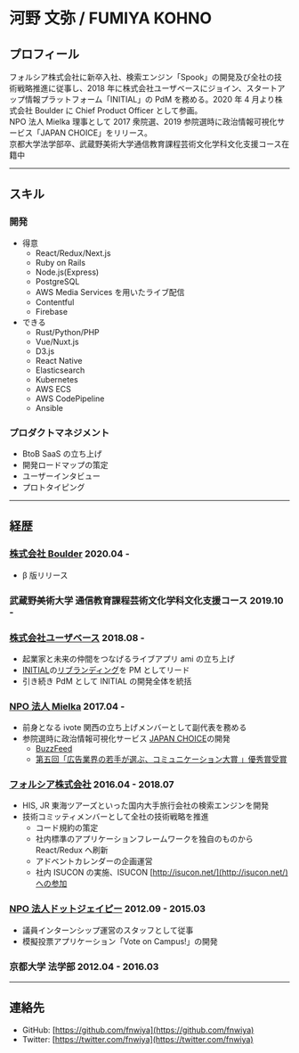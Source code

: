 # 河野 文弥 / FUMIYA KOHNO

## プロフィール

フォルシア株式会社に新卒入社、検索エンジン「Spook」の開発及び全社の技術戦略推進に従事し、2018 年に株式会社ユーザベースにジョイン、スタートアップ情報プラットフォーム「INITIAL」の PdM を務める。2020 年 4 月より株式会社 Boulder に Chief Product Officer として参画。  
NPO 法人 Mielka 理事として 2017 衆院選、2019 参院選時に政治情報可視化サービス「JAPAN CHOICE」をリリース。  
 京都大学法学部卒、武蔵野美術大学通信教育課程芸術文化学科文化支援コース在籍中

---

## スキル

### 開発

- 得意
  - React/Redux/Next.js
  - Ruby on Rails
  - Node.js(Express)
  - PostgreSQL
  - AWS Media Services を用いたライブ配信
  - Contentful
  - Firebase
- できる
  - Rust/Python/PHP
  - Vue/Nuxt.js
  - D3.js
  - React Native
  - Elasticsearch
  - Kubernetes
  - AWS ECS
  - AWS CodePipeline
  - Ansible

### プロダクトマネジメント

- BtoB SaaS の立ち上げ
- 開発ロードマップの策定
- ユーザーインタビュー
- プロトタイピング

---

## 経歴

### [株式会社 Boulder](https://b-boulder.com/) 2020.04 -

- β 版リリース

### 武蔵野美術大学 通信教育課程芸術文化学科文化支援コース 2019.10 -

### [株式会社ユーザベース](https://www.uzabase.com/) 2018.08 -

- 起業家と未来の仲間をつなげるライブアプリ ami の立ち上げ
- [INITIAL](http://initial.inc/)の[リブランディング](https://www.uzabase.com/jp/news/initial-release/)を PM としてリード
- 引き続き PdM として INITIAL の開発全体を統括

### [NPO 法人 Mielka](mielka.org) 2017.04 -

- 前身となる ivote 関西の立ち上げメンバーとして副代表を務める
- 参院選時に政治情報可視化サービス [JAPAN CHOICE](http://japanchoice.jp/)の開発
  - [BuzzFeed](https://www.buzzfeed.com/jp/harunayamazaki/japan-choice)
  - [第五回「広告業界の若手が選ぶ、コミュニケーション大賞 」優秀賞受賞](http://www.jaaa.ne.jp/wp-content/uploads/2018/04/5603d76ba848cb962fb260253f8e7925.pdf)

### [フォルシア株式会社](http://www.forcia.com/) 2016.04 - 2018.07

- HIS, JR 東海ツアーズといった国内大手旅行会社の検索エンジンを開発
- 技術コミッティメンバーとして全社の技術戦略を推進
  - コード規約の策定
  - 社内標準のアプリケーションフレームワークを独自のものから React/Redux へ刷新
  - アドベントカレンダーの企画運営
  - 社内 ISUCON の実施、ISUCON [http://isucon.net/](http://isucon.net/)への参加

### [NPO 法人ドットジェイピー](http://www.dot-jp.or.jp/) 2012.09 - 2015.03

- 議員インターンシップ運営のスタッフとして従事
- 模擬投票アプリケーション「Vote on Campus!」の開発

### 京都大学 法学部 2012.04 - 2016.03

---

## 連絡先

- GitHub: [https://github.com/fnwiya](https://github.com/fnwiya)
- Twitter: [https://twitter.com/fnwiya](https://twitter.com/fnwiya)
